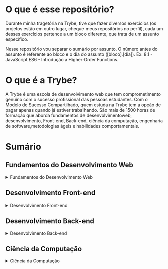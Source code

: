 # O que é esse repositório?

Durante minha tragetória na Trybe, tive que fazer diversos exercícios (os projetos estão em outro lugar, cheque meus repositórios no perfil), cada um desses exercícios pertence a um bloco diferente, que trata de um assunto específico. 

Nesse repositório vou separar o sumário por assunto. O número antes do assunto é referente ao bloco e o dia do assunto ([bloco].[dia]). Ex: 8.1 - JavaScript ES6 - Introdução a Higher Order Functions.

# O que é a Trybe?

A Trybe é uma escola de desenvolvimento web que tem comprometimento genuíno com o sucesso profissional das pessoas estudantes. Com o Modelo de Sucesso Compartilhado, quem estuda na Trybe tem a opção de pagar apenas quando já estiver trabalhando. São mais de 1500 horas de formação que aborda fundamentos de desenvolvimentoweb, desenvolvimento, Front-end, Back-end, ciência da computação, engenharia de software,metodologias ágeis e habilidades comportamentais.

# Sumário

## Fundamentos do Desenvolvimento Web

<details>
 
  <Summary>
    Fundamentos do Desenvolvimento Web
  </Summary>

### Introdução à HTML e CSS

[3.2 - Primeiros passos em CSS](https://github.com/denis-rossati/trybes-exercises/tree/exercises/3.2).

[3.3 - Seletores e posicionamento](https://github.com/denis-rossati/trybes-exercises/tree/exercises/3.3).

[3.4 - HTML Semântico](https://github.com/denis-rossati/trybes-exercises/tree/exercices/3.4).

### Introdução à JavaScript e Lógica de Programação

[4.1 - Introdução ao JavaScript](https://github.com/denis-rossati/trybes-exercises/tree/exercises/4.1).

[4.2 - Array e Loop For](https://github.com/denis-rossati/trybes-exercises/tree/exercises/4.2).

[4.3 - Lógica de Programação e Algoritmos](https://github.com/denis-rossati/trybes-exercises/tree/exercises/4.3).

[4.4 - Objetos e funções](https://github.com/denis-rossati/trybes-exercises/tree/exercises/4.4).

### DOM, Eventos e Web Storage.

[5.1 - DOM e seletores](https://github.com/denis-rossati/trybes-exercises/tree/exercises/5.1).

[5.2 - Trabalhando com elementos](https://github.com/denis-rossati/trybes-exercises/tree/exercises/5.2).

[5.3 - Eventos](https://github.com/denis-rossati/trybes-exercises/tree/exercises/5.3).

[5.4 - Web Storage](https://github.com/denis-rossati/trybes-exercises/tree/exercises/5.4)

### HTML e CSS: Forms, Flexbox e Responsivo.
 
[6.1 - Forms](https://github.com/denis-rossati/trybes-exercises/tree/exercises/6.1).
 
[6.2 - Bibliotecas JavaScript e Frameworks CSS](https://github.com/denis-rossati/trybes-exercises/tree/exercises/6.2).
 
[6.3 - CSS Flexbox, parte 1](https://github.com/denis-rossati/trybes-exercises/tree/exercises/6.3).
  
[6.4 - Flexbox, parte 2](https://github.com/denis-rossati/trybes-exercises/tree/exercises/6.4).
 
[6.5 - Mobile First](https://github.com/denis-rossati/trybes-exercises/tree/exercises/6.5).
 
 ### Introdução à JavaScript ES6 e Testes Unitários
 
[7.1 - let, const, arrow functions e template literals](https://github.com/denis-rossati/trybes-exercises/tree/exercises/7.1).
 
[7.2 - Objects](https://github.com/denis-rossati/trybes-exercises/tree/exercises/7.2).
 
[7.3 - Testes unitários em JavaScript](https://github.com/denis-rossati/trybes-exercises/tree/exercises/7.3).
 
 ### Higher Order Functions do JavaScript ES6
 
[8.1 - Introdução a Higher Order Functions](https://github.com/denis-rossati/trybes-exercises/tree/exercises/8.1).
 
[8.2 - forEach, Find, Some, Every, Sort](https://github.com/denis-rossati/trybes-exercises/tree/exercises/8.2).
 
[8.3 - Map e Filter](https://github.com/denis-rossati/trybes-exercises/tree/exercises/8.3).
 
[8.4 - Reduce](https://github.com/denis-rossati/trybes-exercises/tree/exercises/8.4).
 
[8.5 - Spread Operator, Parâmetro Rest, Destructuring...](https://github.com/denis-rossati/trybes-exercises/tree/exercises/8.5).
 
 ### JavaScript Assíncrono e Promises
 
[9.1 - Assíncrono e Callbacks](https://github.com/denis-rossati/trybes-exercises/tree/exercises/9.1).
 
[9.2 - Promises](https://github.com/denis-rossati/trybes-exercises/tree/exercises/9.2).
 
 ### Testes automatizados com Jest
 
[10.1 - Testes](https://github.com/denis-rossati/trybes-exercises/tree/exercises/10.1).
 
[10.2 - Simulando comportamentos](https://github.com/denis-rossati/trybes-exercises/tree/exercises/10.2).
 
[10.3 - Mockando Comportamentos](https://github.com/denis-rossati/trybes-exercises/tree/exercises/10.3).
 
</details>


## Desenvolvimento Front-end

<details>  
  <Summary>
    Desenvolvimento Front-end
  </Summary>
 
 ### Introdução à React
 
 [11.1 - Introdução a React](https://github.com/denis-rossati/trybes-exercises/tree/exercises/11.1).
 
 [11.2 - Componentes React](https://github.com/denis-rossati/trybes-exercises/tree/exercises/11.2).
 
 ### Componentes com Estado, Eventos e Formulários com React
 
 [12.1 - Componentes com estado e eventos](https://github.com/denis-rossati/trybes-exercises/tree/exercises/12.1).
 
 [12.2 - Formulários no React](https://github.com/denis-rossati/trybes-exercises/tree/exercises/12.2).
 
 ### Ciclo de Vida de Componentes e React Router
 
 [13.1 - Ciclo de vida de componentes React](https://github.com/denis-rossati/trybes-exercises/tree/exercises/13.1).
 
 ### Testes automatizados com React Testing Library
 
 [15.1 - Primeiros passos](https://github.com/denis-rossati/trybes-exercises/tree/exercises/15.1).
 
 [15.2 - Mocks e Inputs - RTL](https://github.com/denis-rossati/trybes-exercises/tree/exercises/15.2).
 
 [15.3 - Testando React Router](https://github.com/denis-rossati/trybes-exercises/tree/exercises/15.3).
 
 ###  Context API e React Hooks
 
 [18.1 - Context API do React](https://github.com/denis-rossati/trybes-exercises/tree/exercises/18.1).
 
</details>

## Desenvolvimento Back-end

<details>
  <Summary>
    Desenvolvimento Back-end
  </Summary>  
 
 ### Introdução à SQL
 
 [20.2 - Encontrando dados em um banco de dados](https://github.com/denis-rossati/trybes-exercises/tree/exercises/20.2).
 
 ### Funções SQL, Joins e Subqueries
 
 [21.1 - Funções mais usadas no SQL](https://github.com/denis-rossati/trybes-exercises/tree/exercises/21.1).
 
 [21.2 - Descomplicando JOINs, UNIONs e Subqueries](https://github.com/denis-rossati/trybes-exercises/tree/exercises/21.2).
 
 [21.3 - Stored Routine & Stored Functions](https://github.com/denis-rossati/trybes-exercises/tree/exercises/21.3).
 
 ### Normalização e Modelagem de Banco de Dados
 
 [22.1 - Transformando ideais em um modelo de banco de dados - Parte 1](https://github.com/denis-rossati/trybes-exercises/tree/exercises/22.1).
 
 ### MongoDB: Updates Simples e Complexos
 
 [24.1 - Updates Simples - Arrays - Parte 1](https://github.com/denis-rossati/trybes-exercises/tree/exercises/24.1).
 
 [24.2 - Updates Complexos - Arrays - Parte 2](https://github.com/denis-rossati/trybes-exercises/tree/exercises/24.2).
 
</details>

## Ciência da Computação

<details>
  <Summary>
    Ciência da Computação
  </Summary>  
 
</details>
